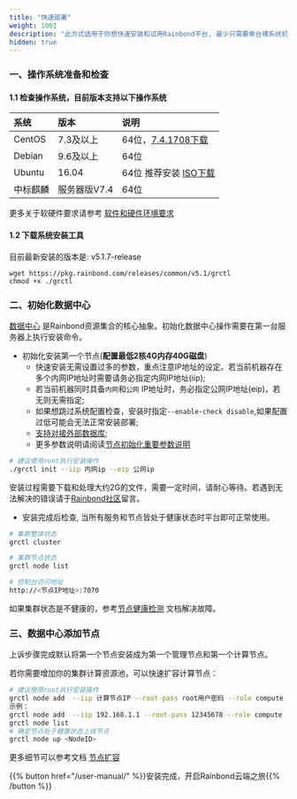 ```yaml
---
title: "快速部署"
weight: 1001
description: "此方式适用于你想快速安装和试用Rainbond平台, 最少只需要单台裸系统机器即可安装完成。此方式为基础安装方式，后续安装方案都是在本方案基础上的扩展和延伸。"
hidden: true
---
```


### 一、操作系统准备和检查

#### 1.1 检查操作系统，目前版本支持以下操作系统

| 系统     | 版本         | 说明                     |
| :------- | :----------- | :----------------------- |
| CentOS   | 7.3及以上      | 64位，[7.4.1708下载](http://goodrain-pkg.oss-cn-shanghai.aliyuncs.com/system/CentOS/CentOS-7-x86_64-Minimal-1708.iso) |
| Debian   | 9.6及以上          | 64位                     |
| Ubuntu   | 16.04        | 64位      推荐安装  [ISO下载](https://goodrain-pkg.oss-cn-shanghai.aliyuncs.com/system/CentOS/ubuntu-16.04.6-server-amd64.iso)             |
| 中标麒麟 | 服务器版V7.4 | 64位                     |

更多关于软硬件要求请参考 [软件和硬件环境要求](/user-operations/op-guide/recommendation/)

#### 1.2 下载系统安装工具

目前最新安装的版本是: v5.1.7-release

```shell
wget https://pkg.rainbond.com/releases/common/v5.1/grctl
chmod +x ./grctl
```

### 二、初始化数据中心

[数据中心](/architecture/architecture/#二-数据中心服务组件说明) 是Rainbond资源集合的核心抽象。初始化数据中心操作需要在第一台服务器上执行安装命令。

* 初始化安装第一个节点(<b>配置最低2核4G内存40G磁盘</b>)
    * 快速安装无需设置过多的参数，重点注意IP地址的设定。若当前机器存在多个内网IP地址时需要请务必指定内网IP地址(iip);  
    * 若当前机器同时具备`内网`和`公网` IP地址时，务必指定公网IP地址(eip)，若无则无需指定;  
    * 如果想跳过系统配置检查，安装时指定`--enable-check disable`,如果配置过低可能会无法正常安装部署;  
    * [支持对接外部数据库](/user-operations/tools/grctl/#初始化时对接外部数据库); 
    * 更多参数说明请阅读[节点初始化重要参数说明](/user-operations/tools/grctl/#节点初始化重要参数说明)

```bash
# 建议使用root执行安装操作
./grctl init --iip 内网ip --eip 公网ip
```

安装过程需要下载和处理大约2G的文件，需要一定时间，请耐心等待。若遇到无法解决的错误请于[Rainbond社区](https://t.goodrain.com)留言。

* 安装完成后检查, 当所有服务和节点皆处于健康状态时平台即可正常使用。

```bash
# 集群整体状态
grctl cluster

# 集群节点状态
grctl node list

# 控制台访问地址
http://<节点IP地址>:7070
```
如果集群状态是不健康的，参考[节点健康检测](/user-operations/management/component-op/#节点健康检查机制) 文档解决故障。

### 三、数据中心添加节点

上诉步骤完成默认将第一个节点安装成为第一个管理节点和第一个计算节点。

若你需要增加你的集群计算资源池，可以快速扩容计算节点：

```bash
# 建议使用root执行安装操作
grctl node add  --iip 计算节点IP --root-pass root用户密码 --role compute --install
示例：
grctl node add  --iip 192.168.1.1 --root-pass 12345678 --role compute --install
grctl node list
# 确定节点处于健康状态上线节点
grctl node up <NodeID>
```

更多细节可以参考文档 [节点扩容](/user-operations/management/node/#添加节点) 

{{% button href="/user-manual/" %}}安装完成，开启Rainbond云端之旅{{% /button %}}
